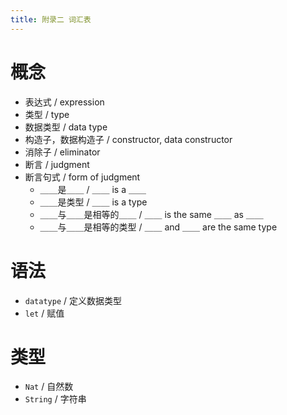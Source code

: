 ```yaml
---
title: 附录二 词汇表
---
```


# 概念

- 表达式 / expression
- 类型 / type
- 数据类型 / data type
- 构造子，数据构造子 / constructor, data constructor
- 消除子 / eliminator
- 断言 / judgment
- 断言句式 / form of judgment
  - ＿＿是＿＿ / ＿＿ is a ＿＿
  - ＿＿是类型 / ＿＿ is a type
  - ＿＿与＿＿是相等的＿＿ / ＿＿ is the same ＿＿ as ＿＿
  - ＿＿与＿＿是相等的类型 / ＿＿ and ＿＿ are the same type

# 语法

- `datatype` / 定义数据类型
- `let` / 赋值

# 类型

- `Nat` / 自然数
- `String` / 字符串
